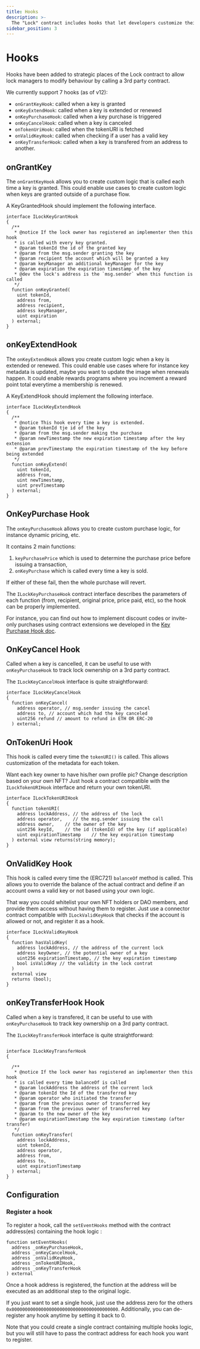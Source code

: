 ```yaml
---
title: Hooks
description: >-
  The "Lock" contract includes hooks that let developers customize their behavior.
sidebar_position: 3
---
```


# Hooks

Hooks have been added to strategic places of the Lock contract to allow lock managers to modify behaviour by calling a 3rd party contract.

We currently support 7 hooks (as of v12):

- `onGrantKeyHook`: called when a key is granted
- `onKeyExtendHook`: called when a key is extended or renewed
- `onKeyPurchaseHook`: called when a key purchase is triggered
- `onKeyCancelHook`: called when a key is canceled
- `onTokenUriHook`: called when the tokenURI is fetched
- `onValidKeyHook`: called when checking if a user has a valid key
- `onKeyTransferHook`: called when a key is transfered from an address to another.

## onGrantKey
The `onGrantKeyHook` allows you to create custom logic that is called each time a key is granted. This could enable use cases to create custom logic when keys are granted outside of a purchase flow.

A KeyGrantedHook should implement the following interface.

```solidity
interface ILockKeyGrantHook
{
  /**
   * @notice If the lock owner has registered an implementer then this hook
   * is called with every key granted.
   * @param tokenId the id of the granted key
   * @param from the msg.sender granting the key
   * @param recipient the account which will be granted a key
   * @param keyManager an additional keyManager for the key
   * @param expiration the expiration timestamp of the key
   * @dev the lock's address is the `msg.sender` when this function is called
   */
  function onKeyGranted(
    uint tokenId,
    address from,
    address recipient,
    address keyManager,
    uint expiration
  ) external;
}
```
## onKeyExtendHook
The `onKeyExtendHook` allows you create custom logic when a key is extended or renewed. This could enable use cases where for instance key metadata is updated, maybe you want to update the image when renewals happen. It could enable rewards programs where you increment a reward point total everytime a membership is renewed.

A KeyExtendHook should implement the following interface.

```solidity
interface ILockKeyExtendHook
{
  /**
   * @notice This hook every time a key is extended.
   * @param tokenId tje id of the key
   * @param from the msg.sender making the purchase
   * @param newTimestamp the new expiration timestamp after the key extension
   * @param prevTimestamp the expiration timestamp of the key before being extended
   */
  function onKeyExtend(
    uint tokenId,
    address from,
    uint newTimestamp,
    uint prevTimestamp
  ) external;
}
```
## OnKeyPurchase Hook

The `onKeyPurchaseHook` allows you to create custom purchase logic, for instance dynamic pricing, etc.

It contains 2 main functions:

1. `keyPurchasePrice` which is used to determine the purchase price before issuing a transaction,
2. `onKeyPurchase` which is called every time a key is sold.

If either of these fail, then the whole purchase will revert.

The `ILockKeyPurchaseHook` contract interface describes the parameters of each function (from, recipient, original price, price paid, etc), so the hook can be properly implemented.

For instance, you can find out how to implement discount codes or invite-only purchases using contract extensions we developed in the [Key Purchase Hook doc](../../tutorials/smart-contracts/hooks/the-key-purchase-hook/).

## OnKeyCancel Hook

Called when a key is cancelled, it can be useful to use with `onKeyPurchaseHook` to track lock ownership on a 3rd party contract.

The `ILockKeyCancelHook` interface is quite straightforward:

```solidity
interface ILockKeyCancelHook
{
  function onKeyCancel(
    address operator, // msg.sender issuing the cancel
    address to, // account which had the key canceled
    uint256 refund // amount to refund in ETH OR ERC-20
  ) external;
```

## OnTokenUri Hook

This hook is called every time the `tokenURI()` is called. This allows customization of the metadata for each token.

Want each key owner to have his/her own profile pic? Change description based on your own NFT? Just hook a contract compatible with the `ILockTokenURIHook` interface and return your own tokenURI.

```solidity
interface ILockTokenURIHook
{
  function tokenURI(
    address lockAddress, // the address of the lock
    address operator,    // the msg.sender issuing the call
    address owner,    // the owner of the key
    uint256 keyId,    // the id (tokenId) of the key (if applicable)
    uint expirationTimestamp    // the key expiration timestamp
  ) external view returns(string memory);
}
```

## OnValidKey Hook

This hook is called every time the (ERC721) `balanceOf` method is called. This allows you to override the balance of the actual contract and define if an account owns a valid key or not based using your own logic.

That way you could whitelist your own NFT holders or DAO members, and provide them access without having them to register. Just use a connector contract compatible with `ILockValidKeyHook` that checks if the account is allowed or not, and register it as a hook.

```solidity
interface ILockValidKeyHook
{
  function hasValidKey(
    address lockAddress, // the address of the current lock
    address keyOwner, // the potential owner of a key
    uint256 expirationTimestamp, // the key expiration timestamp
    bool isValidKey // the validity in the lock contrat
  )
  external view
  returns (bool);
}
```

## onKeyTransferHook Hook

Called when a key is transfered, it can be useful to use with `onKeyPurchaseHook` to track key ownership on a 3rd party contract.

The `ILockKeyTransferHook` interface is quite straightforward:

```solidity

interface ILockKeyTransferHook
{

  /**
   * @notice If the lock owner has registered an implementer then this hook
   * is called every time balanceOf is called
   * @param lockAddress the address of the current lock
   * @param tokenId the Id of the transferred key
   * @param operator who initiated the transfer
   * @param from the previous owner of transferred key
   * @param from the previous owner of transferred key
   * @param to the new owner of the key
   * @param expirationTimestamp the key expiration timestamp (after transfer)
   */
  function onKeyTransfer(
    address lockAddress,
    uint tokenId,
    address operator,
    address from,
    address to,
    uint expirationTimestamp
  ) external;
}
```

## Configuration

### Register a hook

To register a hook, call the `setEventHooks` method with the contract address(es) containing the hook logic :

```solidity
function setEventHooks(
  address _onKeyPurchaseHook,
  address _onKeyCancelHook,
  address _onValidKeyHook,
  address _onTokenURIHook,
  address _onKeyTransferHook
) external
```

Once a hook address is registered, the function at the address will be executed as an additional step to the original logic.

If you just want to set a single hook, just use the address zero for the others `0x0000000000000000000000000000000000000000`. Additionally, you can de-register any hook anytime by setting it back to 0.

Note that you could create a single contract containing multiple hooks logic, but you will still have to pass the contract address for each hook you want to register.
